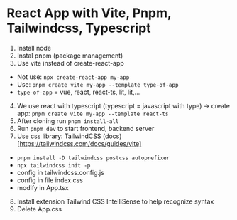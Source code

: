 # React App with Vite, Pnpm, Tailwindcss, Typescript
1. Install node 
2. Instal pnpm (package management)
3. Use vite instead of create-react-app
- Not use: `npx create-react-app my-app`
- Use: `pnpm create vite my-app --template type-of-app`
- `type-of-app` = vue, react, react-ts, lit, lit,...
4. We use react with typescript (typescript = javascript with type)
-> create app: `pnpm create vite my-app --template react-ts`
5. After cloning run `pnpm install-all`
6. Run `pnpm dev` to start frontend, backend server
7. Use css library: TailwindCSS
(docs)[https://tailwindcss.com/docs/guides/vite]
- `pnpm install -D tailwindcss postcss autoprefixer`
- `npx tailwindcss init -p`
- config in tailwindcss.config.js
- config in file index.css 
- modify in App.tsx
8. Install extension Tailwind CSS IntelliSense to help recognize syntax
9. Delete App.css